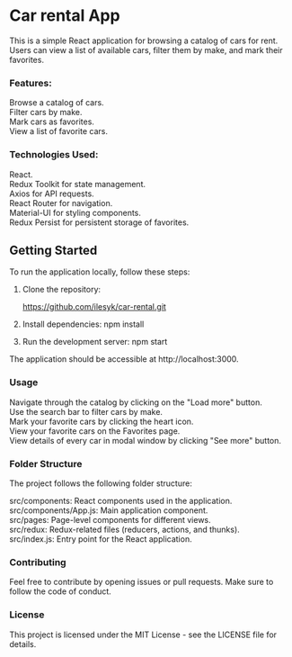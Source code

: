 # Car rental App



This is a simple React application for browsing a catalog of cars for rent. Users can view a list of available cars, filter them by make, and mark their favorites.

### Features:

Browse a catalog of cars.\
Filter cars by make.\
Mark cars as favorites.\
View a list of favorite cars.


### Technologies Used:

React.\
Redux Toolkit for state management.\
Axios for API requests.\
React Router for navigation.\
Material-UI for styling components.\
Redux Persist for persistent storage of favorites.

## Getting Started

To run the application locally, follow these steps:

1. Clone the repository:

   https://github.com/ilesyk/car-rental.git

2. Install dependencies:
npm install

3. Run the development server:
npm start

The application should be accessible at http://localhost:3000.

### Usage

Navigate through the catalog by clicking on the "Load more" button.\
Use the search bar to filter cars by make.\
Mark your favorite cars by clicking the heart icon.\
View your favorite cars on the Favorites page.\
View details of every car in modal window by clicking "See more" button.

### Folder Structure

The project follows the following folder structure:

src/components: React components used in the application.\
src/components/App.js: Main application component.\
src/pages: Page-level components for different views.\
src/redux: Redux-related files (reducers, actions, and thunks).\
src/index.js: Entry point for the React application.

### Contributing

Feel free to contribute by opening issues or pull requests. Make sure to follow the code of conduct.

### License

This project is licensed under the MIT License - see the LICENSE file for details.
